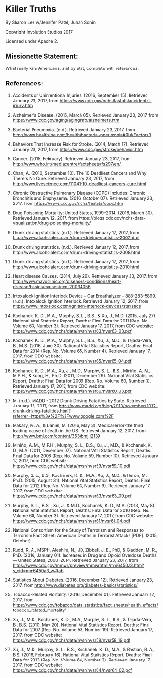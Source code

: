 # Killer Truths

By Sharon Lee w/Jennifer Patel, Juhan Sonin

Copyright Involution Studios 2017

Licensed under Apache 2.



## Missionette Statement:

What really kills Americans, stat by stat, complete with references.


## References:

1. Accidents or Unintentional Injuries. (2016, September 15). Retrieved January 23, 2017, from https://www.cdc.gov/nchs/fastats/accidental-injury.htm
    
2. Alzheimer's Disease. (2015, March 05). Retrieved January 23, 2017, from https://www.cdc.gov/aging/aginginfo/alzheimers.htm
    
3. Bacterial Pneumonia. (n.d.). Retrieved January 23, 2017, from http://www.healthline.com/health/bacterial-pneumonia#RiskFactors3
    
4. Behaviors That Increase Risk for Stroke. (2014, March 17). Retrieved January 23, 2017, from https://www.cdc.gov/stroke/behavior.htm
    
5. Cancer. (2015, February). Retrieved January 23, 2017, from http://www.who.int/mediacentre/factsheets/fs297/en/
    
6. Chan, A. (2010, September 10). The 10 Deadliest Cancers and Why There's No Cure. Retrieved January 23, 2017, from http://www.livescience.com/11041-10-deadliest-cancers-cure.html
    
7. Chronic Obstructive Pulmonary Disease (COPD) Includes: Chronic Bronchitis and Emphysema. (2016, October 07). Retrieved January 23, 2017, from https://www.cdc.gov/nchs/fastats/copd.htm
    
8. Drug Poisoning Mortality: United States, 1999–2014. (2016, March 30). Retrieved January 12, 2017, from https://blogs.cdc.gov/nchs-data-visualization/drug-poisoning-mortality/
   
9. Drunk driving statistics. (n.d.). Retrieved January 12, 2017, from http://www.alcoholalert.com/drunk-driving-statistics-2007.html
    
10. Drunk driving statistics. (n.d.). Retrieved January 12, 2017, from http://www.alcoholalert.com/drunk-driving-statistics-2008.html
   
11. Drunk driving statistics. (n.d.). Retrieved January 12, 2017, from http://www.alcoholalert.com/drunk-driving-statistics-2010.html
    
12. Heart disease Causes. (2014, July 29). Retrieved January 23, 2017, from http://www.mayoclinic.org/diseases-conditions/heart-disease/basics/causes/con-20034056
   
13. Intoxalock Ignition Interlock Device – Car Breathalyzer - 888-283-5899. (n.d.). Intoxalock Ignition Interlock. Retrieved January 12, 2017, from https://www.intoxalock.com/ignition-interlock-devices/statistics
    
14. Kochanek, K. D., M.A., Murphy, S. L., B.S., & Xu, J., M.D. (2015, July 27). National Vital Statistics Report, Deaths: Final Data for 2011 (Rep. No. Volume 63, Number 3). Retrieved January 17, 2017, from CDC website: https://www.cdc.gov/nchs/data/nvsr/nvsr63/nvsr63_03.pdf
    
15. Kochanek, K. D., M.A., Murphy, S. L., B.S., Xu, J., M.D., & Tejada-Vera, B., M.S. (2016, June 30). National Vital Statistics Report, Deaths: Final Data for 2014 (Rep. No. Volume 65, Number 4). Retrieved January 17, 2017, from CDC website: https://www.cdc.gov/nchs/data/nvsr/nvsr65/nvsr65_04.pdf
    
16. Kochanek, K. D., M.A., Xu, J., M.D., Murphy, S. L., B.S., Miniño, A. M., M.P.H., & Kung, H., Ph.D. (2011, December 29). National Vital Statistics Report, Deaths: Final Data for 2009 (Rep. No. Volume 60, Number 3). Retrieved January 17, 2017, from CDC website: https://www.cdc.gov/nchs/data/nvsr/nvsr60/nvsr60_03.pdf
   
17. M. (n.d.). MADD - 2012 Drunk Driving Fatalities by State. Retrieved January 12, 2017, from http://www.madd.org/blog/2013/november/2012-drunk-driving-fatalities.html?referrer=https%3A%2F%2Fwww.google.com%2F
   
18. Makary, M. A., & Daniel, M. (2016, May 3). Medical error-the third leading cause of death in the US. Retrieved January 12, 2017, from http://www.bmj.com/content/353/bmj.i2139
   
19. Miniño, A. M., M.P.H., Murphy, S. L., B.S., Xu, J., M.D., & Kochanek, K. D., M.A. (2011, December 07). National Vital Statistics Report, Deaths: Final Data for 2008 (Rep. No. Volume 59, Number 10). Retrieved January 17, 2017, from CDC website: https://www.cdc.gov/nchs/data/nvsr/nvsr59/nvsr59_10.pdf
    
20. Murphy, S. L., B.S., Kochanek, K. D., M.A., Xu, J., M.D., & Heron, M., Ph.D. (2015, August 31). National Vital Statistics Report, Deaths: Final Data for 2012 (Rep. No. Volume 63, Number 9). Retrieved January 17, 2017, from CDC website: https://www.cdc.gov/nchs/data/nvsr/nvsr63/nvsr63_09.pdf

21. Murphy, S. L., B.S. , Xu, J., & M.D., Kochanek, K. D., M.A. (2013, May 8). National Vital Statistics Report, Deaths: Final Data for 2010 (Rep. No. Volume 60, Number 3). Retrieved January 17, 2017, from CDC website: https://www.cdc.gov/nchs/data/nvsr/nvsr61/nvsr61_04.pdf
   
22. National Consortium for the Study of Terrorism and Responses to Terrorism Fact Sheet: American Deaths in Terrorist Attacks [PDF]. (2015, October).
    
23. Rudd, R. A., MSPH, Aleshire, N., JD, Zibbell, J. E., PhD, & Gladden, M. R., PhD. (2016, January 01). Increases in Drug and Opioid Overdose Deaths — United States, 2000–2014. Retrieved January 23, 2017, from https://www.cdc.gov/mmwr/preview/mmwrhtml/mm6450a3.htm?s_cid=mm6450a3_w#tab
    
24. Statistics About Diabetes. (2016, December 12). Retrieved January 23, 2017, from http://www.diabetes.org/diabetes-basics/statistics/
    
25. Tobacco-Related Mortality. (2016, December 01). Retrieved January 12, 2017, from https://www.cdc.gov/tobacco/data_statistics/fact_sheets/health_effects/tobacco_related_mortality/
    
26. Xu, J., M.D., Kochanek, K. D., M.A., Murphy, S. L., B.S., & Tejada-Vera, B., B.S. (2010, May 20). National Vital Statistics Report, Deaths: Final Data for 2007 (Rep. No. Volume 58, Number 19). Retrieved January 17, 2017, from CDC website: https://www.cdc.gov/nchs/data/nvsr/nvsr58/nvsr58_19.pdf
    
27. Xu, J., M.D., Murphy, S. L., B.S., Kochanek, K. D., M.A., & Bastian, B. A., B.S. (2016, February 16). National Vital Statistics Report, Deaths: Final Data for 2013 (Rep. No. Volume 64, Number 2). Retrieved January 17, 2017, from CDC website: https://www.cdc.gov/nchs/data/nvsr/nvsr64/nvsr64_02.pdf

